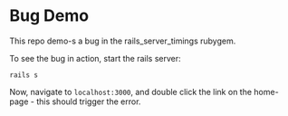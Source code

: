 # Bug Demo

This repo demo-s a bug in the rails_server_timings rubygem. 
 
To see the bug in action, start the rails server:

```
rails s
```

Now, navigate to `localhost:3000`, and double click the link on the home-page - this should trigger the error.
